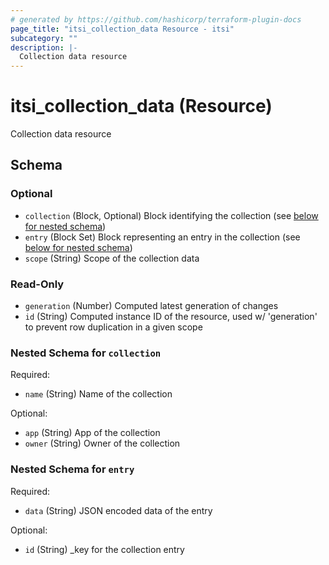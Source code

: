 ```yaml
---
# generated by https://github.com/hashicorp/terraform-plugin-docs
page_title: "itsi_collection_data Resource - itsi"
subcategory: ""
description: |-
  Collection data resource
---
```


# itsi_collection_data (Resource)

Collection data resource



<!-- schema generated by tfplugindocs -->
## Schema

### Optional

- `collection` (Block, Optional) Block identifying the collection (see [below for nested schema](#nestedblock--collection))
- `entry` (Block Set) Block representing an entry in the collection (see [below for nested schema](#nestedblock--entry))
- `scope` (String) Scope of the collection data

### Read-Only

- `generation` (Number) Computed latest generation of changes
- `id` (String) Computed instance ID of the resource, used w/ 'generation' to prevent row duplication in a given scope

<a id="nestedblock--collection"></a>
### Nested Schema for `collection`

Required:

- `name` (String) Name of the collection

Optional:

- `app` (String) App of the collection
- `owner` (String) Owner of the collection


<a id="nestedblock--entry"></a>
### Nested Schema for `entry`

Required:

- `data` (String) JSON encoded data of the entry

Optional:

- `id` (String) _key for the collection entry


